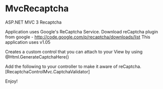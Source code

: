 MvcRecaptcha
============

ASP.NET MVC 3 Recaptcha

Application uses Google's ReCaptcha Service.
Download reCaptcha plugin from google - http://code.google.com/p/recaptcha/downloads/list
This application uses v1.05

Creates a custom control that you can attach to your View by using @Html.GenerateCaptchaHere()

Add the following to your controller to make it aware of reCaptcha. 
[RecaptchaControlMvc.CaptchaValidator]

Enjoy!